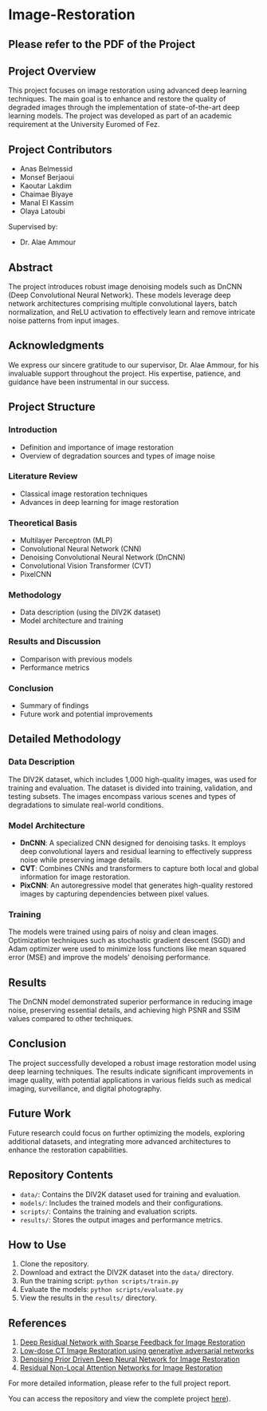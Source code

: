# Image-Restoration
## Please refer to the PDF of the Project 

## Project Overview
This project focuses on image restoration using advanced deep learning techniques. The main goal is to enhance and restore the quality of degraded images through the implementation of state-of-the-art deep learning models. The project was developed as part of an academic requirement at the University Euromed of Fez.

## Project Contributors
- Anas Belmessid
- Monsef Berjaoui
- Kaoutar Lakdim
- Chaimae Biyaye
- Manal El Kassim
- Olaya Latoubi

Supervised by:
- Dr. Alae Ammour

## Abstract
The project introduces robust image denoising models such as DnCNN (Deep Convolutional Neural Network). These models leverage deep network architectures comprising multiple convolutional layers, batch normalization, and ReLU activation to effectively learn and remove intricate noise patterns from input images.

## Acknowledgments
We express our sincere gratitude to our supervisor, Dr. Alae Ammour, for his invaluable support throughout the project. His expertise, patience, and guidance have been instrumental in our success.

## Project Structure
### Introduction
- Definition and importance of image restoration
- Overview of degradation sources and types of image noise

### Literature Review
- Classical image restoration techniques
- Advances in deep learning for image restoration

### Theoretical Basis
- Multilayer Perceptron (MLP)
- Convolutional Neural Network (CNN)
- Denoising Convolutional Neural Network (DnCNN)
- Convolutional Vision Transformer (CVT)
- PixelCNN

### Methodology
- Data description (using the DIV2K dataset)
- Model architecture and training

### Results and Discussion
- Comparison with previous models
- Performance metrics

### Conclusion
- Summary of findings
- Future work and potential improvements

## Detailed Methodology
### Data Description
The DIV2K dataset, which includes 1,000 high-quality images, was used for training and evaluation. The dataset is divided into training, validation, and testing subsets. The images encompass various scenes and types of degradations to simulate real-world conditions.

### Model Architecture
- **DnCNN**: A specialized CNN designed for denoising tasks. It employs deep convolutional layers and residual learning to effectively suppress noise while preserving image details.
- **CVT**: Combines CNNs and transformers to capture both local and global information for image restoration.
- **PixCNN**: An autoregressive model that generates high-quality restored images by capturing dependencies between pixel values.

### Training
The models were trained using pairs of noisy and clean images. Optimization techniques such as stochastic gradient descent (SGD) and Adam optimizer were used to minimize loss functions like mean squared error (MSE) and improve the models' denoising performance.

## Results
The DnCNN model demonstrated superior performance in reducing image noise, preserving essential details, and achieving high PSNR and SSIM values compared to other techniques.

## Conclusion
The project successfully developed a robust image restoration model using deep learning techniques. The results indicate significant improvements in image quality, with potential applications in various fields such as medical imaging, surveillance, and digital photography.

## Future Work
Future research could focus on further optimizing the models, exploring additional datasets, and integrating more advanced architectures to enhance the restoration capabilities.

## Repository Contents
- `data/`: Contains the DIV2K dataset used for training and evaluation.
- `models/`: Includes the trained models and their configurations.
- `scripts/`: Contains the training and evaluation scripts.
- `results/`: Stores the output images and performance metrics.

## How to Use
1. Clone the repository.
2. Download and extract the DIV2K dataset into the `data/` directory.
3. Run the training script: `python scripts/train.py`
4. Evaluate the models: `python scripts/evaluate.py`
5. View the results in the `results/` directory.

## References
1. [Deep Residual Network with Sparse Feedback for Image Restoration](https://www.mdpi.com/2076-3417/8/12/2417)
2. [Low-dose CT Image Restoration using generative adversarial networks](https://www.sciencedirect.com/science/article/pii/S2352914820306183)
3. [Denoising Prior Driven Deep Neural Network for Image Restoration](https://arxiv.org/pdf/1801.06756.pdf)
4. [Residual Non-Local Attention Networks for Image Restoration](https://arxiv.org/pdf/1903.10082.pdf)

For more detailed information, please refer to the full project report.

You can access the repository and view the complete project [here](https://github.com/anasbelmessid1/Image-Restoration/)).
